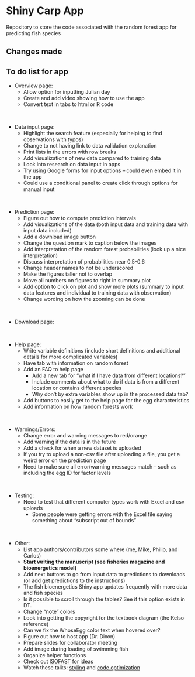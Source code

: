 
# Shiny Carp App

Repository to store the code associated with the random forest app for
predicting fish species

## Changes made

## To do list for app

  - Overview page:
      - Allow option for inputting Julian day
      - Create and add video showing how to use the app
      - Convert text in tabs to html or R code

<br>

  - Data input page:
      - Highlight the search feature (especially for helping to find
        observations with typos)
      - Change to not having link to data validation explanation
      - Print lists in the errors with row breaks
      - Add visualizations of new data compared to training data
      - Look into research on data input in apps
      - Try using Google forms for input options – could even embed it
        in the app
      - Could use a conditional panel to create click through options
        for manual input

<br>

  - Prediction page:
      - Figure out how to compute prediction intervals
      - Add visualizations of the data (both input data and training
        data with input data included)
      - Add a download image button
      - Change the question mark to caption below the images
      - Add interpretation of the random forest probabilities (look up a
        nice interpretation)
      - Discuss interpretation of probabilities near 0.5-0.6
      - Change header names to not be underscored
      - Make the figures taller not to overlap
      - Move all numbers on figures to right in summary plot
      - Add option to click on plot and show more plots (summary to
        input data features and individual to training data with
        observation)
      - Change wording on how the zooming can be done

<br>

  - Download page:

<br>

  - Help page:
      - Write variable definitions (include short definitions and
        additional details for more complicated variables)
      - Have tab with information on random forest
      - Add an FAQ to help page
          - Add a new tab for “what if I have data from different
            locations?”
          - Include comments about what to do if data is from a
            different location or contains different species
          - Why don’t by extra variables show up in the processed data
            tab?
      - Add buttons to easily get to the help page for the egg
        characteristics
      - Add information on how random forests work

<br>

  - Warnings/Errors:
      - Change error and warning messages to red/orange
      - Add warning if the data is in the future
      - Add a check for when a new dataset is uploaded
      - If you try to upload a non-csv file after uploading a file, you
        get a weird error on the prediction page
      - Need to make sure all error/warning messages match – such as
        including the egg ID for factor levels

<br>

  - Testing:
      - Need to test that different computer types work with Excel and
        csv uploads
          - Some people were getting errors with the Excel file saying
            something about “subscript out of bounds”

<br>

  - Other:
      - List app authors/contributors some where (me, Mike, Philip, and
        Carlos)
      - **Start writing the manuscript (see fisheries magazine and
        bioenergetics model)**
      - Add next buttons to go from input data to predictions to
        downloads (or add get predictions to the instructions)
      - The fish bioenergetics Shiny app updates frequently with more
        data and fish species
      - Is it possible to scroll through the tables? See if this option
        exists in DT.
      - Change “note” colors
      - Look into getting the copyright for the textbook diagram (the
        Kelso reference)
      - Can we fix the WhoseEgg color text when hovered over?
      - Figure out how to host app (Dr. Dixon)
      - Prepare slides for collaborator meeting
      - Add image during loading of swimming fish
      - Organize helper functions
      - Check out
        [ISOFAST](https://analytics.iasoybeans.com/cool-apps/ISOFAST/)
        for ideas
      - Watch these talks:
        [styling](https://rstudio.com/resources/rstudioconf-2020/styling-shiny-apps-with-sass-and-bootstrap-4/)
        and [code
        optimization](https://rstudio.com/resources/webinars/scaling-shiny-apps-with-asynchronous-programming/)
